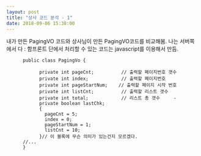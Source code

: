 ```yaml
---
layout: post
title: "상사 코드 분석 - 1"
date: 2018-09-06 15:38:00
---
```


내가 만든 PagingVO 코드와 상사님이 만든 PagingVO코드를 비교해봄.
나는 서버쪽에서 다  :  함프론트 단에서 처리할 수 있는 코드는 javascript를 이용해서 만듬.

          public class PagingVo {

                private int pageCnt;          // 출력할 페이지번호 갯수
                private int index;            // 출력할 페이지번호
                private int pageStartNum;    // 출력할 페이지 시작 번호
                private int listCnt;          // 출력할 리스트 갯수
                private int total;            // 리스트 총 갯수     -
                private boolean lastChk;
                {
                  pageCnt = 5;
                  index = 0;
                  pageStartNum = 1;
                  listCnt = 10;
                }// 이 블록에 무슨 의미가 있는건지 모르겠다.
          //...
          }
